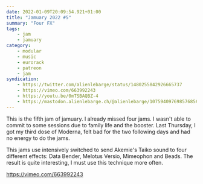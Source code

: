 ```yaml
---
date: 2022-01-09T20:09:54.921+01:00
title: "Jamuary 2022 #5"
summary: "Four FX"
tags:
    - jam
    - jamuary
category:
    - modular
    - music
    - eurorack
    - patreon
    - jam
syndication:
    - https://twitter.com/alienlebarge/status/1480255842926665737
    - https://vimeo.com/663992243
    - https://youtu.be/0mTSBAQBZ-4
    - https://mastodon.alienlebarge.ch/@alienlebarge/107594097698576856
---
```

This is the fifth jam of jamuary. I already missed four jams. I wasn't able to commit to some sessions due to family life and the booster. Last Thursday, I got my third dose of Moderna, felt bad for the two following days and had no energy to do the jams.

This jams use intensively switched to send Akemie's Taiko sound to four different effects: Data Bender, Melotus Versio, Mimeophon and Beads. The result is quite interesting, I must use this technique more often.

https://vimeo.com/663992243
